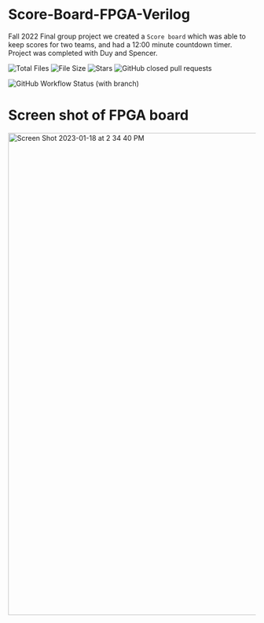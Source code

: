 # Score-Board-FPGA-Verilog
Fall 2022 Final group project we created a `Score board` which was able to keep scores for two teams, and had a 12:00 minute countdown timer. 
Project was completed with Duy and Spencer.

![Total Files](https://img.shields.io/github/directory-file-count/jge162/ScoreBoard-wTimer-in-Verilog?color=4078c0&style=for-the-badge)
![File Size](https://img.shields.io/github/repo-size/jge162/ScoreBoard-wTimer-in-Verilog?color=4078c0&style=for-the-badge)
![Stars](https://img.shields.io/github/stars/jge162/ScoreBoard-wTimer-in-Verilog?color=4078c0&style=for-the-badge)
![GitHub closed pull requests](https://img.shields.io/github/issues-pr-closed/jge162/ScoreBoard-wTimer-in-Verilog?color=red&label=Closed%20Pull%20requests&logo=GitHub&style=for-the-badge)

![GitHub Workflow Status (with branch)](https://img.shields.io/github/actions/workflow/status/jge162/ScoreBoard-wTimer/verilog_review.yml?branch=main&style=for-the-badge)

# Screen shot of FPGA board 

<img width="981" alt="Screen Shot 2023-01-18 at 2 34 40 PM" src="https://user-images.githubusercontent.com/31228460/213310150-10f8d1d6-073c-4136-9665-c977dc508e0f.png">
